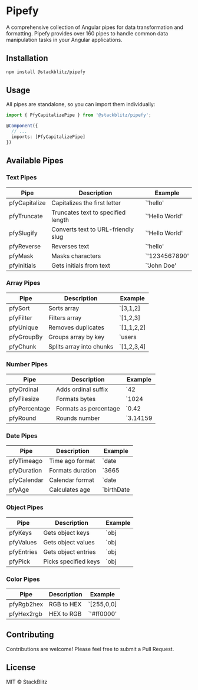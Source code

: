 # Pipefy

A comprehensive collection of Angular pipes for data transformation and formatting. Pipefy provides over 160 pipes to handle common data manipulation tasks in your Angular applications.

## Installation

```bash
npm install @stackblitz/pipefy
```

## Usage

All pipes are standalone, so you can import them individually:

```typescript
import { PfyCapitalizePipe } from '@stackblitz/pipefy';

@Component({
  // ...
  imports: [PfyCapitalizePipe]
})
```

## Available Pipes

### Text Pipes

| Pipe | Description | Example |
|------|-------------|---------|
| pfyCapitalize | Capitalizes the first letter | `'hello' | pfyCapitalize → 'Hello'` |
| pfyTruncate | Truncates text to specified length | `'Hello World' | pfyTruncate:5 → 'Hello...'` |
| pfySlugify | Converts text to URL-friendly slug | `'Hello World' | pfySlugify → 'hello-world'` |
| pfyReverse | Reverses text | `'hello' | pfyReverse → 'olleh'` |
| pfyMask | Masks characters | `'1234567890' | pfyMask:'*':4 → '******7890'` |
| pfyInitials | Gets initials from text | `'John Doe' | pfyInitials → 'JD'` |

### Array Pipes

| Pipe | Description | Example |
|------|-------------|---------|
| pfySort | Sorts array | `[3,1,2] | pfySort → [1,2,3]` |
| pfyFilter | Filters array | `[1,2,3] | pfyFilter:'>2' → [3]` |
| pfyUnique | Removes duplicates | `[1,1,2,2] | pfyUnique → [1,2]` |
| pfyGroupBy | Groups array by key | `users | pfyGroupBy:'country'` |
| pfyChunk | Splits array into chunks | `[1,2,3,4] | pfyChunk:2 → [[1,2],[3,4]]` |

### Number Pipes

| Pipe | Description | Example |
|------|-------------|---------|
| pfyOrdinal | Adds ordinal suffix | `42 | pfyOrdinal → '42nd'` |
| pfyFilesize | Formats bytes | `1024 | pfyFilesize → '1 KB'` |
| pfyPercentage | Formats as percentage | `0.42 | pfyPercentage → '42%'` |
| pfyRound | Rounds number | `3.14159 | pfyRound:2 → 3.14` |

### Date Pipes

| Pipe | Description | Example |
|------|-------------|---------|
| pfyTimeago | Time ago format | `date | pfyTimeago → '2 hours ago'` |
| pfyDuration | Formats duration | `3665 | pfyDuration → '1h 1m 5s'` |
| pfyCalendar | Calendar format | `date | pfyCalendar → 'Today'` |
| pfyAge | Calculates age | `birthDate | pfyAge → 25` |

### Object Pipes

| Pipe | Description | Example |
|------|-------------|---------|
| pfyKeys | Gets object keys | `obj | pfyKeys` |
| pfyValues | Gets object values | `obj | pfyValues` |
| pfyEntries | Gets object entries | `obj | pfyEntries` |
| pfyPick | Picks specified keys | `obj | pfyPick:['id','name']` |

### Color Pipes

| Pipe | Description | Example |
|------|-------------|---------|
| pfyRgb2hex | RGB to HEX | `[255,0,0] | pfyRgb2hex → '#ff0000'` |
| pfyHex2rgb | HEX to RGB | `'#ff0000' | pfyHex2rgb → {r:255,g:0,b:0}` |

## Contributing

Contributions are welcome! Please feel free to submit a Pull Request.

## License

MIT © StackBlitz